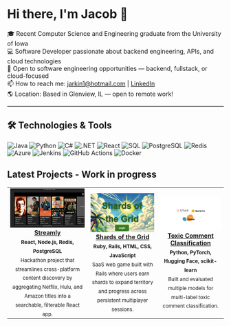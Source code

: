 # Hi there, I'm Jacob 👋

🎓 Recent Computer Science and Engineering graduate from the University of Iowa  
💻 Software Developer passionate about backend engineering, APIs, and cloud technologies  
🔭 Open to software engineering opportunities — backend, fullstack, or cloud-focused  
📫 How to reach me: jarkin1@hotmail.com | [LinkedIn](https://linkedin.com/in/jacob-arkin) <br>
🌎 Location: Based in Glenview, IL — open to remote work!

---

## 🛠️ Technologies & Tools

![Java](https://img.shields.io/badge/Java-007396?style=for-the-badge&logo=java&logoColor=white)
![Python](https://img.shields.io/badge/Python-3776AB?style=for-the-badge&logo=python&logoColor=white)
![C#](https://img.shields.io/badge/C%23-239120?style=for-the-badge&logo=c-sharp&logoColor=white)
![.NET](https://img.shields.io/badge/.NET-512BD4?style=for-the-badge&logo=dotnet&logoColor=white)
![React](https://img.shields.io/badge/React-20232A?style=for-the-badge&logo=react&logoColor=61DAFB)
![SQL](https://img.shields.io/badge/SQL-4479A1?style=for-the-badge&logo=mysql&logoColor=white)
![PostgreSQL](https://img.shields.io/badge/PostgreSQL-4169E1?style=for-the-badge&logo=postgresql&logoColor=white)
![Redis](https://img.shields.io/badge/Redis-DC382D?style=for-the-badge&logo=redis&logoColor=white)
![Azure](https://img.shields.io/badge/Microsoft%20Azure-0089D6?style=for-the-badge&logo=microsoftazure&logoColor=white)
![Jenkins](https://img.shields.io/badge/Jenkins-D24939?style=for-the-badge&logo=jenkins&logoColor=white)
![GitHub Actions](https://img.shields.io/badge/GitHub%20Actions-2088FF?style=for-the-badge&logo=github-actions&logoColor=white)
![Docker](https://img.shields.io/badge/Docker-2496ED?style=for-the-badge&logo=docker&logoColor=white)


## Latest Projects - Work in progress

<table>
  <tr>
    <td align="center">
      <a href="https://github.com/jarkin0513/streamly">
        <img src="https://github.com/jarkin0513/jarkin0513/blob/f9581a7663a68e3b9928ccd75c25561ecf444ee4/images/streamlyRecs.png" width="300px" alt="Streamly"/>
        <br><strong>Streamly</strong>
      </a>
      <br>
      <sub><b>React, Node.js, Redis, PostgreSQL</b></sub>
      <br>
      <sub>Hackathon project that streamlines cross-platform content discovery by aggregating Netflix, Hulu, and Amazon titles into a searchable, filterable React app.</sub>
    </td>
    <td align="center">
      <a href="https://github.com/jarkin0513/Ruby_on_Rails-Multiplayer-Game">
        <img src="https://github.com/jarkin0513/jarkin0513/blob/15caf8f56988bb0489c17a48ec8ab323d2b9542e/images/shardsOfTheGrid.png" width="300px" alt="Shards of the Grid"/>
        <br><strong>Shards of the Grid</strong>
      </a>
      <br>
      <sub><b>Ruby, Rails, HTML, CSS, JavaScript</b></sub>
      <br>
      <sub>SaaS web game built with Rails where users earn shards to expand territory and progress across persistent multiplayer sessions.</sub>
    </td>
    <td align="center">
      <a href="https://github.com/yourusername/Toxic-Comment-Classification">
        <img src="https://github.com/jarkin0513/jarkin0513/blob/876b16bb13925910b55abdfa0ccdd81c12fb2965/images/LLMProj.png" width="300px" alt="Toxic Comment Classification"/>
        <br><strong>Toxic Comment Classification</strong>
      </a>
      <br>
      <sub><b>Python, PyTorch, Hugging Face, scikit-learn</b></sub>
      <br>
      <sub>Built and evaluated multiple models for multi-label toxic comment classification.</sub>
    </td>
  </tr>
</table>
